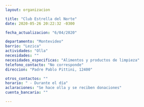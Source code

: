 ```yaml
---
layout: organizacion

title: "Club Estrella del Norte"
date: 2020-05-26 20:22:32 -0300

fecha_actualizacion: "6/04/2020"

departamento: "Montevideo"
barrio: "Lezica"
actividades: "Olla"
necesidades: ""
necesidades_especificas: "Alimentos y productos de limpieza"
telefono_contacto: "No corresponde"
direccion: "Padre Pablo Pittini, 12400"

otros_contactos: ""
horario: " - Durante el día"
aclaraciones: "Se hace olla y se reciben donaciones"
cuenta_bancaria: ""

---
```

